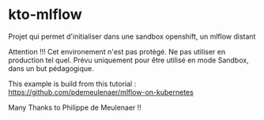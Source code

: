 # kto-mlflow
Projet qui permet d'initialiser dans une sandbox openshift, un mlflow distant


Attention !!! Cet environement n'est pas protégé. Ne pas utiliser en production tel quel. Prévu uniquement pour 
être utilisé en mode Sandbox, dans un but pédagogique.

This example is build from this tutorial : https://github.com/pdemeulenaer/mlflow-on-kubernetes

Many Thanks to Philippe de Meulenaer !!